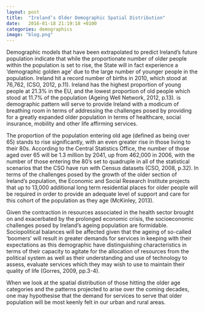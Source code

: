 ```yaml
---
layout: post
title:  "Ireland’s Older Demographic Spatial Distribution"
date:   2016-01-18 21:19:18 +0100
categories: demographics
image: "blog.png"
---
```

Demographic models that have been extrapolated to predict Ireland’s future population indicate that while the proportionate number of older people within the population is set to rise, the State will in fact experience a ‘demographic golden age’ due to the large number of younger people in the population. Ireland hit a record number of births in 2010, which stood at 76,762, (CSO, 2012, p.11). Ireland has the highest proportion of young people at 21.3% in the EU, and the lowest proportion of old people which stood at 11.7% of the population (Ageing Well Network, 2012, p.13). is demographic pattern will serve to provide Ireland with a modicum of breathing room in terms of addressing the challenges posed by providing for a greatly expanded older population in terms of healthcare, social insurance, mobility and other life affirming services. 

The proportion of the population entering old age (defined as being over 65) stands to rise significantly, with an even greater rise in those living to their 80s. According to the Central Statistics Office, the number of those aged over 65 will be 1.3 million by 2041, up from 462,000 in 2006, with the number of those entering the 80’s set to quadruple in all of the statistical scenarios that the CSO have run with Census datasets (CSO, 2008, p.32). In terms of the challenges posed by the growth of the older section of Ireland’s population, the Economic and Social Research Institute projects that up to 13,000 additional long term residential places for older people will be required in order to provide an adequate level of support and care for this cohort of the population as they age (McKinley, 2013). 

Given the contraction in resources associated in the health sector brought on and exacerbated by the prolonged economic crisis, the socioeconomic challenges posed by Ireland’s ageing population are formidable. Sociopolitical balances will be affected given that the ageing of so-called ‘boomers’ will result in greater demands for services in keeping with their expectations as this demographic have distinguishing characteristics in terms of their capacity to agitate for the allocation of resources from the political system as well as their understanding and use of technology to assess, evaluate services which they may wish to use to maintain their quality of life (Gorres, 2009, pp.3-4).

When we look at the spatial distribution of those hitting the older age categories and the patterns projected to arise over the coming decades, one may hypothesise that the demand for services to serve that older population will be most keenly felt in our urban and rural areas. 

